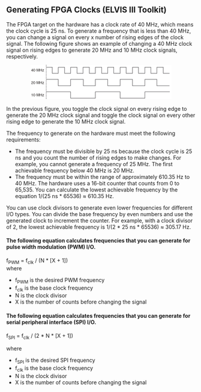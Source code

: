 ## Generating FPGA Clocks (ELVIS III Toolkit)

The FPGA target on the hardware has a clock rate of 40 MHz, which means the clock cycle is 25 ns. To generate a frequency that is less than 40 MHz, you can change a signal on every x number of rising edges of the clock signal. The following figure shows an example of changing a 40 MHz clock signal on rising edges to generate 20 MHz and 10 MHz clock signals, respectively.

<p align="center"><img src="../docs/resource/generatingFpgaClocks.png"/></p>

In the previous figure, you toggle the clock signal on every rising edge to generate the 20 MHz clock signal and toggle the clock signal on every other rising edge to generate the 10 MHz clock signal.

The frequency to generate on the hardware must meet the following requirements:
 - The frequency must be divisible by 25 ns because the clock cycle is 25 ns and you count the number of rising edges to make changes. For example, you cannot generate a frequency of 25 MHz. The first achievable frequency below 40 MHz is 20 MHz. 
 - The frequency must be within the range of approximately 610.35 Hz to 40 MHz. The hardware uses a 16-bit counter that counts from 0 to 65,535. You can calculate the lowest achievable frequency by the equation 1/(25 ns * 65536) ≈ 610.35 Hz. 


You can use clock divisors to generate even lower frequencies for different I/O types. You can divide the base frequency by even numbers and use the generated clock to increment the counter. For example, with a clock divisor of 2, the lowest achievable frequency is 1/(2 * 25 ns * 65536) ≈ 305.17 Hz.

#### The following equation calculates frequencies that you can generate for pulse width modulation (PWM) I/O.

f<sub>PWM</sub> = f<sub>clk</sub> / (N * [X + 1]) </br>
where
 - f<sub>PWM</sub> is the desired PWM frequency
 - f<sub>clk</sub> is the base clock frequency
 - N is the clock divisor
 - X is the number of counts before changing the signal

#### The following equation calculates frequencies that you can generate for serial peripheral interface (SPI) I/O.

f<sub>SPI</sub> = f<sub>clk</sub> / (2 * N * [X + 1])

where
 - f<sub>SPI</sub> is the desired SPI frequency 
 - f<sub>clk</sub> is the base clock frequency 
 - N is the clock divisor 
 - X is the number of counts before changing the signal 
